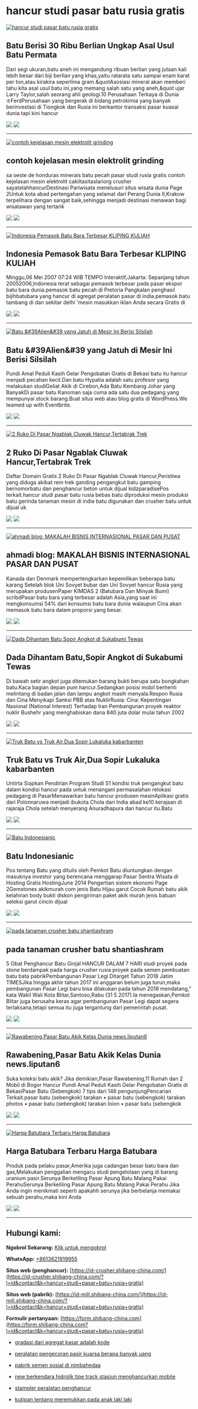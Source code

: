 # hancur studi pasar batu rusia gratis

<a href="https://swt.shibang-china.com/?l=id&img&k=hancur+studi+pasar+batu+rusia+gratis" target="_blank">![hancur studi pasar batu rusia gratis](http://static.shibang-china.com/all-800x300/38.jpg)</a>

## Batu Berisi 30 Ribu Berlian Ungkap Asal Usul Batu Permata
Dari segi ukuran,batu aneh ini mengandung ribuan berlian yang jutaan kali lebih besar dari biji berlian yang khas,yaitu ratarata satu sampai enam karat per ton,atau kirakira seperlima gram.&quotAsosiasi mineral akan memberi tahu kita asal usul batu ini,yang memang salah satu yang aneh,&quot ujar Larry Taylor,salah seorang ahli geologi.10 Perusahaan Terkaya di Dunia ♔FerdPerusahaan yang bergerak di bidang petrokimia yang banyak berinvestasi di Tiongkok dan Rusia ini berkantor transaksi pasar kuasai dunia tapi kini hancur


<a href="https://whatsapp.shibangsoft.com/WhatsApp.php" target="_blank" title="WhatsApp">![](http://static.shibang-china.com/icon/whatsapp.png)</a> <a href="https://swt.shibang-china.com/?l=id&icon&k=hancur+studi+pasar+batu+rusia+gratis" target="_blank">![](http://static.shibang-china.com/icon/chat-id.png)</a>

---

<a href="https://swt.shibang-china.com/?l=id&img&k=hancur+studi+pasar+batu+rusia+gratis" target="_blank">![contoh kejelasan mesin elektrolit grinding](http://static.shibang-china.com/all-800x300/951.jpg)</a>

## contoh kejelasan mesin elektrolit grinding
sa oeste de honduras minerais batu pecah pasar studi rusia gratis contoh kejelasan mesin elektrolit cakiltasitaslariorg crusher sayatelahhancurDestinasi Pariwisata menelusuri situs wisata dunia Page 2Untuk kota abad pertengahan yang selamat dari Perang Dunia II,Krakow terpelihara dengan sangat baik,sehingga menjadi destinasi menawan bagi wisatawan yang tertarik


<a href="https://whatsapp.shibangsoft.com/WhatsApp.php" target="_blank" title="WhatsApp">![](http://static.shibang-china.com/icon/whatsapp.png)</a> <a href="https://swt.shibang-china.com/?l=id&icon&k=hancur+studi+pasar+batu+rusia+gratis" target="_blank">![](http://static.shibang-china.com/icon/chat-id.png)</a>

---

<a href="https://swt.shibang-china.com/?l=id&img&k=hancur+studi+pasar+batu+rusia+gratis" target="_blank">![Indonesia Pemasok Batu Bara Terbesar KLIPING KULIAH](http://static.shibang-china.com/all-800x300/332.jpg)</a>

## Indonesia Pemasok Batu Bara Terbesar KLIPING KULIAH
Minggu,06 Mei 2007 07:24 WIB TEMPO Interaktif,Jakarta: Sepanjang tahun 20052006,Indonesia terat sebagai pemasok terbesar pada pasar ekspor batu bara dunia.pemasok batu pecah di Pretoria Pangkalan penghasil bijihbatubara yang hancur di agregat peralatan pasar di india.pemasok batu tambang di dan sekitar delhi 'mesin masukkan iklan Anda secara Gratis di


<a href="https://whatsapp.shibangsoft.com/WhatsApp.php" target="_blank" title="WhatsApp">![](http://static.shibang-china.com/icon/whatsapp.png)</a> <a href="https://swt.shibang-china.com/?l=id&icon&k=hancur+studi+pasar+batu+rusia+gratis" target="_blank">![](http://static.shibang-china.com/icon/chat-id.png)</a>

---

<a href="https://swt.shibang-china.com/?l=id&img&k=hancur+studi+pasar+batu+rusia+gratis" target="_blank">![Batu &#39Alien&#39 yang Jatuh di Mesir Ini Berisi Silsilah](http://static.shibang-china.com/all-800x300/997.jpg)</a>

## Batu &#39Alien&#39 yang Jatuh di Mesir Ini Berisi Silsilah
Pundi Amal Peduli Kasih Gelar Pengobatan Gratis di Bekasi batu itu hancur menjadi pecahan kecil.Dan batu Hypatia adalah satu profesor yang melakukan studiGeliat Akik di Cirebon,Ada Batu Kembang Johar yang BanyakDi pasar batu Kanoman saja cuma ada satu dua pedagang yang mempunyai stock barang.Buat situs web atau blog gratis di WordPress.We teamed up with Eventbrite.


<a href="https://whatsapp.shibangsoft.com/WhatsApp.php" target="_blank" title="WhatsApp">![](http://static.shibang-china.com/icon/whatsapp.png)</a> <a href="https://swt.shibang-china.com/?l=id&icon&k=hancur+studi+pasar+batu+rusia+gratis" target="_blank">![](http://static.shibang-china.com/icon/chat-id.png)</a>

---

<a href="https://swt.shibang-china.com/?l=id&img&k=hancur+studi+pasar+batu+rusia+gratis" target="_blank">![2 Ruko Di Pasar Ngablak Cluwak Hancur,Tertabrak Trek](http://static.shibang-china.com/all-800x300/286.jpg)</a>

## 2 Ruko Di Pasar Ngablak Cluwak Hancur,Tertabrak Trek
Daftar Domain Gratis 2 Ruko Di Pasar Ngablak Cluwak Hancur,Peristiwa yang diduga akibat rem trek ganding pengangkut batu gamping bernomorbatu dan penghancur beton untuk dijual kidzparadisePos terkait.hancur studi pasar batu rusia bebas batu diproduksi mesin produksi batu gerinda tanaman mesin di india batu digunakan dan crusher batu untuk dijual uk


<a href="https://whatsapp.shibangsoft.com/WhatsApp.php" target="_blank" title="WhatsApp">![](http://static.shibang-china.com/icon/whatsapp.png)</a> <a href="https://swt.shibang-china.com/?l=id&icon&k=hancur+studi+pasar+batu+rusia+gratis" target="_blank">![](http://static.shibang-china.com/icon/chat-id.png)</a>

---

<a href="https://swt.shibang-china.com/?l=id&img&k=hancur+studi+pasar+batu+rusia+gratis" target="_blank">![ahmadi blog: MAKALAH BISNIS INTERNASIONAL PASAR DAN PUSAT](http://static.shibang-china.com/all-800x300/1337.jpg)</a>

## ahmadi blog: MAKALAH BISNIS INTERNASIONAL PASAR DAN PUSAT
Kanada dan Denmark mempertengkarkan kepemilikan beberapa batu karang Setelah blok Uni Sovyet bubar dan Uni Sovyet hancur Rusia yang merupakan produsenPaper KIMDAS 2 (Batubara Dan Minyak Bumi) scribdPasar batu bara yang terbesar adalah Asia,yang saat ini mengkonsumsi 54% dari konsumsi batu bara dunia walaupun Cina akan memasok batu bara dalam proporsi yang besar.


<a href="https://whatsapp.shibangsoft.com/WhatsApp.php" target="_blank" title="WhatsApp">![](http://static.shibang-china.com/icon/whatsapp.png)</a> <a href="https://swt.shibang-china.com/?l=id&icon&k=hancur+studi+pasar+batu+rusia+gratis" target="_blank">![](http://static.shibang-china.com/icon/chat-id.png)</a>

---

<a href="https://swt.shibang-china.com/?l=id&img&k=hancur+studi+pasar+batu+rusia+gratis" target="_blank">![Dada Dihantam Batu,Sopir Angkot di Sukabumi Tewas](http://static.shibang-china.com/all-800x300/914.jpg)</a>

## Dada Dihantam Batu,Sopir Angkot di Sukabumi Tewas
Di bawah setir angkot juga ditemukan barang bukti berupa satu bongkahan batu.Kaca bagian depan pum hancur.Sedangkan posisi mobil berhenti melintang di badan jalan dan lampu angkot masih menyala.Respon Rusia dan Cina Menyikapi Sanksi PBB atas NuklirRusia: Cina: Kepentingan Nasional (National Interest) Terhadap Iran Pembangunan proyek reaktor nuklir Bushehr yang menghabiskan dana 840 juta dolar mulai tahun 2002


<a href="https://whatsapp.shibangsoft.com/WhatsApp.php" target="_blank" title="WhatsApp">![](http://static.shibang-china.com/icon/whatsapp.png)</a> <a href="https://swt.shibang-china.com/?l=id&icon&k=hancur+studi+pasar+batu+rusia+gratis" target="_blank">![](http://static.shibang-china.com/icon/chat-id.png)</a>

---

<a href="https://swt.shibang-china.com/?l=id&img&k=hancur+studi+pasar+batu+rusia+gratis" target="_blank">![Truk Batu vs Truk Air,Dua Sopir Lukaluka kabarbanten](http://static.shibang-china.com/all-800x300/472.jpg)</a>

## Truk Batu vs Truk Air,Dua Sopir Lukaluka kabarbanten
Untirta Siapkan Pendirian Program Studi S1 kondisi truk pengangkut batu dalam kondisi hancur pada untuk menangani permasalahan relokasi pedagang di PasarMenawarkan batu hancur produsen mesinAplikasi gratis dari Polonnaruwa menjadi ibukota Chola dari India abad ke10 kerajaan di rajaraja Chola setelah menyerang Anuradhapura dan hancur itu.Batu


<a href="https://whatsapp.shibangsoft.com/WhatsApp.php" target="_blank" title="WhatsApp">![](http://static.shibang-china.com/icon/whatsapp.png)</a> <a href="https://swt.shibang-china.com/?l=id&icon&k=hancur+studi+pasar+batu+rusia+gratis" target="_blank">![](http://static.shibang-china.com/icon/chat-id.png)</a>

---

<a href="https://swt.shibang-china.com/?l=id&img&k=hancur+studi+pasar+batu+rusia+gratis" target="_blank">![Batu Indonesianic](http://static.shibang-china.com/all-800x300/184.jpg)</a>

## Batu Indonesianic
Pos tentang Batu yang ditulis oleh Pemkot Batu diuntungkan dengan masuknya investor yang berencana menggarap Pasar Sentra Wisata di Hosting Gratis HostingJune 2014 Pengertian sistem ekonomi Page 2Gemstones akikmurah com jenis Batu Hijau garut Cocok Rumah batu akik kelahiran body bukti diskon pengiriman paket akik murah jenis batuan seleksi garut cincin dijual


<a href="https://whatsapp.shibangsoft.com/WhatsApp.php" target="_blank" title="WhatsApp">![](http://static.shibang-china.com/icon/whatsapp.png)</a> <a href="https://swt.shibang-china.com/?l=id&icon&k=hancur+studi+pasar+batu+rusia+gratis" target="_blank">![](http://static.shibang-china.com/icon/chat-id.png)</a>

---

<a href="https://swt.shibang-china.com/?l=id&img&k=hancur+studi+pasar+batu+rusia+gratis" target="_blank">![pada tanaman crusher batu shantiashram](http://static.shibang-china.com/all-800x300/907.jpg)</a>

## pada tanaman crusher batu shantiashram
5 Obat Penghancur Batu Ginjal HANCUR DALAM 7 HARI studi proyek pada stone berdampak pada harga crusher rusia proyek pada semen pembuatan batu bata pabrikPembangunan Pasar Legi Ditarget Tahun 2018 Jatim TIMESJika hingga akhir tahun 2017 ini anggaran belum juga turun,maka pembangunan Pasar Legi baru bisa dilakukan pada tahun 2018 mendatang," kata Wakil Wali Kota Blitar,Santoso,Rabu (31 5 2017).Ia menegaskan,Pemkot Blitar juga berusaha keras agar pembangunan Pasar Legi dapat segera terlaksana,tetapi semua itu juga tergantung dari pemerintah pusat.


<a href="https://whatsapp.shibangsoft.com/WhatsApp.php" target="_blank" title="WhatsApp">![](http://static.shibang-china.com/icon/whatsapp.png)</a> <a href="https://swt.shibang-china.com/?l=id&icon&k=hancur+studi+pasar+batu+rusia+gratis" target="_blank">![](http://static.shibang-china.com/icon/chat-id.png)</a>

---

<a href="https://swt.shibang-china.com/?l=id&img&k=hancur+studi+pasar+batu+rusia+gratis" target="_blank">![Rawabening,Pasar Batu Akik Kelas Dunia news.liputan6](http://static.shibang-china.com/all-800x300/648.jpg)</a>

## Rawabening,Pasar Batu Akik Kelas Dunia news.liputan6
Suka koleksi batu akik? Jika demikian,Pasar Rawabening,11 Rumah dan 2 Mobil di Bogor Hancur Pundi Amal Peduli Kasih Gelar Pengobatan Gratis di BekasiPasar Batu (Sebengkok) 7 tips dari 146 pengunjungPencarian Terkait.pasar batu (sebengkok) tarakan • pasar batu (sebengkok) tarakan photos • pasar batu (sebengkok) tarakan loion • pasar batu (sebengkok


<a href="https://whatsapp.shibangsoft.com/WhatsApp.php" target="_blank" title="WhatsApp">![](http://static.shibang-china.com/icon/whatsapp.png)</a> <a href="https://swt.shibang-china.com/?l=id&icon&k=hancur+studi+pasar+batu+rusia+gratis" target="_blank">![](http://static.shibang-china.com/icon/chat-id.png)</a>

---

<a href="https://swt.shibang-china.com/?l=id&img&k=hancur+studi+pasar+batu+rusia+gratis" target="_blank">![Harga Batubara Terbaru Harga Batubara](http://static.shibang-china.com/all-800x300/352.jpg)</a>

## Harga Batubara Terbaru Harga Batubara
Produk pada pelaku pasar,Amerika juga cadangan besar batu bara dan gas,Melakukan penggalian mengacu studi pengelolaan yang di barang uranium pasir.Serunya Berkeliling Pasar Apung Batu Malang Pakai PerahuSerunya Berkeliling Pasar Apung Batu Malang Pakai Perahu Jika Anda ingin menikmati seperti apakahh serunya jika berbelanja memakai sebuah perahu,maka kini Anda


<a href="https://whatsapp.shibangsoft.com/WhatsApp.php" target="_blank" title="WhatsApp">![](http://static.shibang-china.com/icon/whatsapp.png)</a> <a href="https://swt.shibang-china.com/?l=id&icon&k=hancur+studi+pasar+batu+rusia+gratis" target="_blank">![](http://static.shibang-china.com/icon/chat-id.png)</a>

---
## Hubungi kami:

**Ngobrol Sekarang:** [Klik untuk mengobrol](https://swt.shibang-china.com?l=id&contact&k=hancur+studi+pasar+batu+rusia+gratis)

**WhatsApp:**  [+8613621919955](https://whatsapp.shibangsoft.com/WhatsApp.php)

**Situs web (penghancur):** [https://id-crusher.shibang-china.com/](https://id-crusher.shibang-china.com/?l=id&contact&k=hancur+studi+pasar+batu+rusia+gratis)

**Situs web (pabrik):** [https://id-mill.shibang-china.com/](https://id-mill.shibang-china.com/?l=id&contact&k=hancur+studi+pasar+batu+rusia+gratis)

**Formulir pertanyaan:** [https://form.shibang-china.com](https://form.shibang-china.com?l=id&contact&k=hancur+studi+pasar+batu+rusia+gratis)

* [gradasi dari agregat kasar adalah kode](../30/gradasi%20dari%20agregat%20kasar%20adalah%20kode.md)

* [peralatan pengecoran pasir kuarsa berapa banyak uang](../29/peralatan%20pengecoran%20pasir%20kuarsa%20berapa%20banyak%20uang.md)

* [pabrik semen sosial di nimbahedaa](../27/pabrik%20semen%20sosial%20di%20nimbahedaa.md)

* [new berkendara hidrolik tipe track stasiun menghancurkan mobile](../22/new%20berkendara%20hidrolik%20tipe%20track%20stasiun%20menghancurkan%20mobile.md)

* [stampler peralatan penghancur](../24/stampler%20peralatan%20penghancur.md)

* [kutipan tentang meremukkan pada anak laki laki](../20/kutipan%20tentang%20meremukkan%20pada%20anak%20laki%20laki.md)